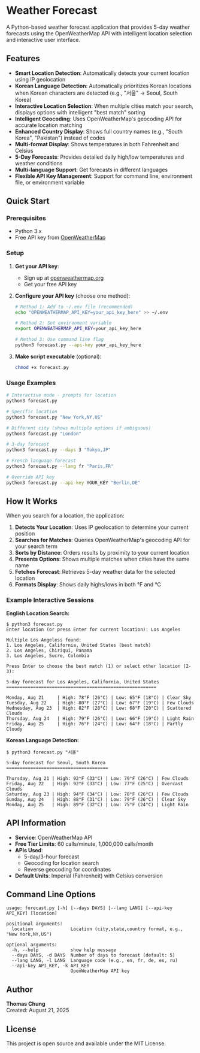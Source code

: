 # Weather Forecast

A Python-based weather forecast application that provides 5-day weather forecasts using the OpenWeatherMap API with intelligent location selection and interactive user interface.

## Features

- **Smart Location Detection**: Automatically detects your current location using IP geolocation
- **Korean Language Detection**: Automatically prioritizes Korean locations when Korean characters are detected (e.g., "서울" → Seoul, South Korea)
- **Interactive Location Selection**: When multiple cities match your search, displays options with intelligent "best match" sorting
- **Intelligent Geocoding**: Uses OpenWeatherMap's geocoding API for accurate location matching
- **Enhanced Country Display**: Shows full country names (e.g., "South Korea", "Pakistan") instead of codes
- **Multi-format Display**: Shows temperatures in both Fahrenheit and Celsius
- **5-Day Forecasts**: Provides detailed daily high/low temperatures and weather conditions
- **Multi-language Support**: Get forecasts in different languages
- **Flexible API Key Management**: Support for command line, environment file, or environment variable

## Quick Start

### Prerequisites

- Python 3.x
- Free API key from [OpenWeatherMap](https://openweathermap.org/api)

### Setup

1. **Get your API key**:
   - Sign up at [openweathermap.org](https://openweathermap.org/api)
   - Get your free API key

2. **Configure your API key** (choose one method):
   ```bash
   # Method 1: Add to ~/.env file (recommended)
   echo "OPENWEATHERMAP_API_KEY=your_api_key_here" >> ~/.env
   
   # Method 2: Set environment variable
   export OPENWEATHERMAP_API_KEY=your_api_key_here
   
   # Method 3: Use command line flag
   python3 forecast.py --api-key your_api_key_here
   ```

3. **Make script executable** (optional):
   ```bash
   chmod +x forecast.py
   ```

### Usage Examples

```bash
# Interactive mode - prompts for location
python3 forecast.py

# Specific location
python3 forecast.py "New York,NY,US"

# Different city (shows multiple options if ambiguous)
python3 forecast.py "London"

# 3-day forecast
python3 forecast.py --days 3 "Tokyo,JP"

# French language forecast
python3 forecast.py --lang fr "Paris,FR"

# Override API key
python3 forecast.py --api-key YOUR_KEY "Berlin,DE"
```

## How It Works

When you search for a location, the application:

1. **Detects Your Location**: Uses IP geolocation to determine your current position
2. **Searches for Matches**: Queries OpenWeatherMap's geocoding API for your search term
3. **Sorts by Distance**: Orders results by proximity to your current location
4. **Presents Options**: Shows multiple matches when cities have the same name
5. **Fetches Forecast**: Retrieves 5-day weather data for the selected location
6. **Formats Display**: Shows daily highs/lows in both °F and °C

### Example Interactive Sessions

**English Location Search:**
```
$ python3 forecast.py
Enter location (or press Enter for current location): Los Angeles

Multiple Los Angeless found:
1. Los Angeles, California, United States (best match)
2. Los Angeles, Chiriquí, Panama
3. Los Angeles, Sucre, Colombia

Press Enter to choose the best match (1) or select other location (2-3): 

5-day forecast for Los Angeles, California, United States
========================================================

Monday, Aug 21     | High: 78°F (26°C) | Low: 65°F (18°C) | Clear Sky
Tuesday, Aug 22    | High: 80°F (27°C) | Low: 67°F (19°C) | Few Clouds
Wednesday, Aug 23  | High: 82°F (28°C) | Low: 68°F (20°C) | Scattered Clouds
Thursday, Aug 24   | High: 79°F (26°C) | Low: 66°F (19°C) | Light Rain
Friday, Aug 25     | High: 76°F (24°C) | Low: 64°F (18°C) | Partly Cloudy
```

**Korean Language Detection:**
```
$ python3 forecast.py "서울"

5-day forecast for Seoul, South Korea
======================================

Thursday, Aug 21 | High: 92°F (33°C) | Low: 79°F (26°C) | Few Clouds
Friday, Aug 22   | High: 92°F (33°C) | Low: 77°F (25°C) | Overcast Clouds
Saturday, Aug 23 | High: 94°F (34°C) | Low: 78°F (26°C) | Few Clouds
Sunday, Aug 24   | High: 88°F (31°C) | Low: 79°F (26°C) | Clear Sky
Monday, Aug 25   | High: 89°F (32°C) | Low: 75°F (24°C) | Light Rain
```

## API Information

- **Service**: OpenWeatherMap API
- **Free Tier Limits**: 60 calls/minute, 1,000,000 calls/month
- **APIs Used**: 
  - 5-day/3-hour forecast
  - Geocoding for location search
  - Reverse geocoding for coordinates
- **Default Units**: Imperial (Fahrenheit) with Celsius conversion

## Command Line Options

```
usage: forecast.py [-h] [--days DAYS] [--lang LANG] [--api-key API_KEY] [location]

positional arguments:
  location              Location (city,state,country format, e.g., "New York,NY,US")

optional arguments:
  -h, --help            show help message
  --days DAYS, -d DAYS  Number of days to forecast (default: 5)
  --lang LANG, -l LANG  Language code (e.g., en, fr, de, es, ru)
  --api-key API_KEY, -k API_KEY
                        OpenWeatherMap API key
```

## Author

**Thomas Chung**  
Created: August 21, 2025

## License

This project is open source and available under the MIT License.